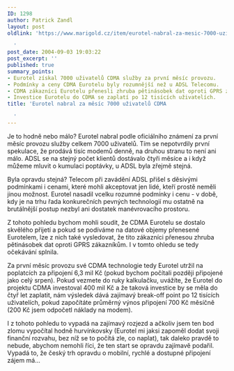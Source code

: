 ```yaml
---
ID: 1298
author: Patrick Zandl
layout: post
oldlink: 'https://www.marigold.cz/item/eurotel-nabral-za-mesic-7000-uzivatelu-cdma

  '
post_date: 2004-09-03 19:03:22
post_excerpt: ''
published: true
summary_points:
- Eurotel získal 7000 uživatelů CDMA služby za první měsíc provozu.
- Podmínky a ceny CDMA Eurotelu byly rozumnější než u ADSL Telecomu.
- CDMA zákazníci Eurotelu přenesli zhruba pětinásobek dat oproti GPRS zákazníkům.
- Investice Eurotelu do CDMA se zaplatí po 12 tisících uživatelích.
title: 'Eurotel nabral za měsíc 7000 uživatelů CDMA

  '
---
```


<p>
Je to hodně nebo málo? Eurotel nabral podle oficiálního známení za první měsíc provozu služby celkem 7000 uživatelů. Tím se nepotvrdily první spekulace, že prodává tisíc modemů denně, na druhou stranu to není ani málo. ADSL se na stejný počet klientů dostávalo čtyři měsíce a i když můžeme mluvit o kumulaci poptávky, u ADSL byla zřejmě stejná. </p>

<p>
Byla opravdu stejná? Telecom při zavádění ADSL přišel s děsivými podmínkami i cenami, které mohli akceptovat jen lidé, kteří prostě neměli jinou možnost. Eurotel nasadil vcelku rozumné podmínky i cenu - v době, kdy je na trhu řada konkurečních pevných technologií mu ostatně na brutálnější postup nezbyl ani dostatek manévrovacího prostoru. </p>

<p>
Z tohoto pohledu bychom mohli soudit, že CDMA Eurotelu se dostalo skvělého přijetí a pokud se podíváme na datové objemy přenesené Eurotelem, lze z nich také vysledovat, že tito zákazníci přenesou zhruba pětinásobek dat oproti GPRS zákazníkům. I v tomto ohledu se tedy očekávání splnila.</p>

<p>
Za první měsíc provozu své CDMA technologie tedy Eurotel utržil na poplatcích za připojení 6,3 mil Kč (pokud bychom počítali později připojené jako celý srpen). Pokud vezmete do ruky kalkulačku, uvážíte, že Eurotel do projektu CDMA investoval 400 mil Kč a že taková investice by se měla do čtyř let zaplatit, nám výsledek dává zajímavý break-off point po 12 tisících uživatelích, pokud započítáte průměrný výnos připojení 700 Kč měsíčně (200 Kč jsem odpočetl náklady na modem). </p>

<p>
I z tohoto pohledu to vypadá na zajímavý rozjezd a ačkoliv jsem ten bod zlomu vypočítal hodně hurvínkovsky (Eurotel mi jaksi zapoměl dodat svoji finanční rozvahu, bez níž se to počítá zle, co naplat), tak daleko pravdě to nebude, abychom nemohli říci, že ten start se opravdu zajímavě podařil. Vypadá to, že český trh opravdu o mobilní, rychlé a dostupné připojení zájem má&#8230;
</p>